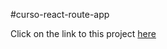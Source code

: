 #curso-react-route-app

Click on the link to this project [here](https://nolasco23.github.io/First-React-Router-App/)